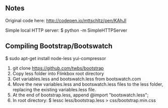 ## Notes ##
Original code here: http://codepen.io/mttschltz/pen/KAhJI

Simple local HTTP server:
$ python -m SimpleHTTPServer

## Compiling Bootstrap/Bootswatch
$ sudo apt-get install node-less yui-compressor

1. git clone https://github.com/twbs/bootstrap
1. Copy less folder into Flinkbox root directory
1. Get variables.less and bootswatch.less from bootswatch.com
1. Move the new variables.less and bootswatch.less files to the less folder, replacing the existing variables.less file.
1. At the end of bootstrap.less, append @import "bootswatch.less";
1. In root directory:
$ lessc less/bootstrap.less > css/bootstrap.min.css


